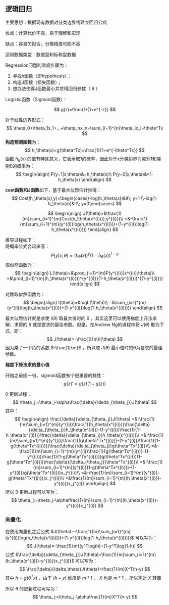 ## 逻辑回归

主要思想：根据现有数据对分类边界线建立回归公式

优点：计算代价不高，易于理解和实现

缺点：容易欠拟合，分类精度可能不高

适用数据类型：数值型和标称型数据



Regression问题的常规步骤为：  
1. 寻找h函数（即hypothesis）；
2. 构造J函数（损失函数）；
3. 想办法使得J函数最小并求得回归参数（ θ ）



Logistic函数（Sigmoid函数）： 

$$
g(z)=\frac{1}{1+e^{-z}}
$$

对于线性边界形式：
$$
\theta_0+\theta_1x_1+…+\theta_nx_n=\sum_{i=1}^{n}\theta_ix_i=\theta^Tx
$$
**构造预测函数**为：
$$
h_\theta(x)=g(\theta^Tx)=\frac{1}{1+e^{-\theta^Tx}}
$$
函数 $h_\theta(x)$ 的值有特殊意义，它表示取1的概率，因此对于x分类边界为类别1和类别0的概率为：
$$
\begin{align}
P(y=1|x;\theta)&=h_\theta(x)\\
P(y=0|x;\theta)&=1-h_\theta(x)
\end{align}
$$

**cost函数和J函数**如下，基于最大似然估计推得：
$$
Cost(h_\theta(x),y)=\begin{cases}-log(h_\theta(x))&if\; y=1  \\-log(1-h_\theta(x))&if\; y=0\end{cases}
$$

$$
\begin{align}
J(\theta)=&\frac{1}{m}\sum_{i=1}^{m}Cost(h_\theta(x^{(i)}),y^{(i)})\\
=&-\frac{1}{m}\sum_{i=1}^{m}(y^{(i)}log(h_\theta(x^{(i)}))+(1-y^{(i)})log(1-h_\theta(x^{(i)})))
\end{align}
$$

推导过程如下：  
将概率公式合起来写：
$$
P(y|x;\theta)=(h_\theta(x))^y(1-h_\theta(x))^{1-y}
$$
取似然函数为：
$$
\begin{align}
L(\theta)=&\prod_{i=1}^{m}P(y^{(i)}|x^{(i)};\theta)\\
=&\prod_{i=1}^{m}(h_\theta(x^{(i)}))^{y^{(i)}}(1-h_\theta(x^{(i)}))^{(1-y^{(i)})}
\end{align}
$$

对数取似然函数为：
$$
\begin{align}
l(\theta)=&logL(\theta)\\
=&\sum_{i=1}^{m}(y^{(i)}log(h_\theta(x^{(i)})+(1-y^{(i)})log(1-h_\theta(x^{(i)})))
\end{align}
$$

最大似然估计就是求使 $l(\theta)$ 取最大值时的 θ ，其实这里可以使用梯度上升法求解，求得的 θ 就是要求的最佳参数。但是，在Andrew Ng的课程中将 $J(\theta)$ 取为下式，即：
$$
J(\theta)=-\frac{1}{m}l(\theta)
$$
因为乘了一个负的系数 $-\frac{1}{m}$ ，所以取 $J(\theta)$ 最小值时的θ为要求的最佳参数。  



**梯度下降法求的最小值**

开始之前插一句，sigmoid函数有个很重要的特性：
$$
g(z)'=g(z)(1-g(z))
$$


θ 更新过程：
$$
\theta_j:=\theta_j-\alpha\frac{\delta}{\delta_{\theta_j}}J(\theta)
$$
其中：
$$
\begin{align}
\frac{\delta}{\delta_{\theta_j}}J(\theta)
=&-\frac{1}{m}\sum_{i=1}^{m}(y^{(i)}\frac{1}{h_\theta(x^{(i)})}\frac{\delta}{\delta_{\theta_j}}h_\theta(x^{(i)})-(1-y^{(i)})\frac{1}{1-h_\theta(x^{(i)})}\frac{\delta}{\delta_{\theta_j}}h_\theta(x^{(i)}))\\
=&-\frac{1}{m}\sum_{i=1}^{m}(y^{(i)}\frac{1}{g(\theta^Tx^{(i)})}-(1-y^{(i)})\frac{1}{1-g(\theta^Tx^{(i)})})\frac{\delta}{\delta_{\theta_j}}g(\theta^Tx^{(i)})\\
=&-\frac{1}{m}\sum_{i=1}^{m}(y^{(i)}\frac{1}{g(\theta^Tx^{(i)})}-(1-y^{(i)})\frac{1}{1-g(\theta^Tx^{(i)})})g(\theta^Tx^{(i)})(1-g(\theta^Tx^{(i)}))\frac{\delta}{\delta_{\theta_j}}\theta^Tx^{(i)}\\
=&-\frac{1}{m}\sum_{i=1}^{m}(y^{(i)}(1-g(\theta^Tx^{(i)}))-(1-y^{(i)})g(\theta^Tx^{(i)}))x_j^{(i)}\\
=&-\frac{1}{m}\sum_{i=1}^{m}(y^{(i)}-g(\theta^Tx^{(i)}))x_j^{(i)}\\
=&\frac{1}{m}\sum_{i=1}^{m}(h_\theta(x^{(i)})-y^{(i)})x_j^{(i)}
\end{align}
$$
所以 θ 更新过程可以写为：
$$
\theta_j:=\theta_j-\alpha\frac{1}{m}\sum_{i=1}^{m}(h_\theta(x^{(i)})-y^{(i)})x_j^{(i)}
$$

### 向量化

在使用向量化之后公式 $J(\theta)=-\frac{1}{m}\sum_{i=1}^{m}(y^{(i)}log(h_\theta(x^{(i)}))+(1-y^{(i)})log(1-h_\theta(x^{(i)})))$ 可以写为：
$$
J(\theta)=-\frac{1}{m}(y^Tlog(h)+(1-y^T)log(1-h))
$$
公式 $\frac{\delta}{\delta_{\theta_j}}J(\theta)=\frac{1}{m}\sum_{i=1}^{m}(h_\theta(x^{(i)})-y^{(i)})x_j^{(i)}$ 可以写为：
$$
\frac{\delta}{\delta_\theta}J(\theta)=\frac{1}{m}X^T(h-y)
$$
其中 $h=g(\theta^Tx)$ ，由于 $(h-y)$ 维度是 $m*1$ ， $X$ 也是 $m*1$ ，所以需对 $X$ 转置

所以 θ 的更新过程可写为：
$$
\theta_j:=\theta_j-\alpha\frac{1}{m}X^T(h-y)
$$
